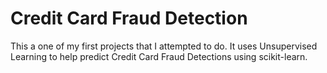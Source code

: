 # Credit Card Fraud Detection
This a one of my first projects that I attempted to do. It uses Unsupervised Learning to help predict Credit Card Fraud Detections using scikit-learn. 
